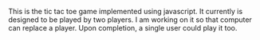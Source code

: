 

This is the tic tac toe game implemented using javascript. It currently is designed to be played by two players. I am working on it so that computer can replace a player. Upon completion, a single user could play it too.
